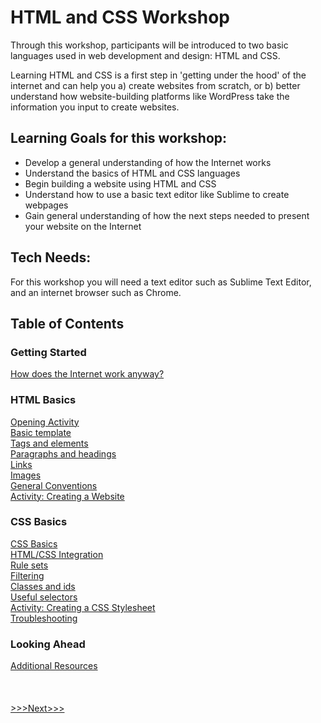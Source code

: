 # HTML and CSS Workshop

Through this workshop, participants will be introduced to two basic languages used in web development and design: HTML and CSS. 

Learning HTML and CSS is a first step in 'getting under the hood' of the internet and can help you a) create websites from scratch, or b) better understand how website-building platforms like WordPress take the information you input to create websites. 

## Learning Goals for this workshop:
<ul>
	<li> Develop a general understanding of how the Internet works </li>
	<li> Understand the basics of HTML and CSS languages </li>
	<li> Begin building a website using HTML and CSS </li>
	<li> Understand how to use a basic text editor like Sublime to create webpages </li>
	<li> Gain general understanding of how the next steps needed to present your website on the Internet
</ul>

## Tech Needs:
For this workshop you will need a text editor such as Sublime Text Editor, and an internet browser such as Chrome.

## Table of Contents

### Getting Started

[How does the Internet work anyway?](internet.md) <br/>

### HTML Basics

[Opening Activity](opening_activity.md) <br/>
[Basic template](basic.md)  <br/>
[Tags and elements](elements.md)  <br/>
[Paragraphs and headings](p_and_h.md)  <br/>
[Links](links.md)  <br/>
[Images](images.md) <br/>
[General Conventions](conventions.md) <br/>
[Activity: Creating a Website](create_site.md) <br/>

### CSS Basics

[CSS Basics](css_basic.md) <br/>
[HTML/CSS Integration](integration.md) <br/>
[Rule sets](rules.md) <br/>
[Filtering](filter.md) <br/>
[Classes and ids](classes.md) <br/>
[Useful selectors](selectors.md) <br/>
[Activity: Creating a CSS Stylesheet](creating_stylesheet.md) <br/>
[Troubleshooting](troubleshooting.md) <br/>

### Looking Ahead
[Additional Resources](resource.md) <br/>
<br/>
<br/>
<br/>
[>>>Next>>>](internet.md)
